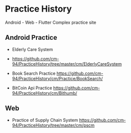 # Practice History
 Android - Web - Flutter Complex practice site


## Android Practice
 - Elderly Care System
  - https://github.com/cm-94/PracticeHistory/tree/master/cm/ElderlyCareSystem
 
 - Book Search Practice
  https://github.com/cm-94/PracticeHistory/cm/Practice/BookSearch/
 
 - BitCoin Api Practice
  https://github.com/cm-94/PracticeHistory/cm/Bithumb/
  
  
## Web
 - Practice of Supply Chain System
  https://github.com/cm-94/PracticeHistory/tree/master/cm/pscm
